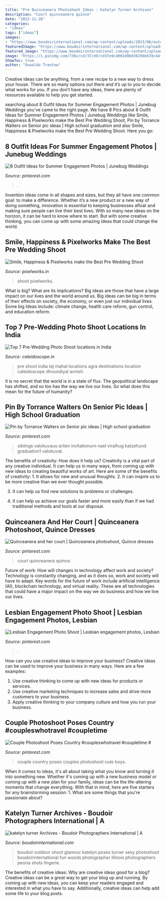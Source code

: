 ```yaml
---
title: "Pre Quinceanera Photoshoot Ideas : Katelyn Turner Archives"
description: "Court quinceanera quince"
date: "2022-11-26"
categories:
- "ideas"
tags: ["ideas"]
images:
- "https://www.boudoirinternational.com/wp-content/uploads/2013/06/outdoor-boudoir.jpg"
featuredImage: "https://www.boudoirinternational.com/wp-content/uploads/2013/06/outdoor-boudoir.jpg"
featured_image: "https://www.boudoirinternational.com/wp-content/uploads/2013/06/outdoor-boudoir.jpg"
image: "https://i.pinimg.com/736x/cd/37/e9/cd37e9c4001d9bd3829deb78c44fb5ba.jpg"
ShowToc: true
author: "Oswaldo Trantow"
---
```



Creative ideas can be anything, from a new recipe to a new way to dress your house. There are so many options out there and it’s up to you to decide what works for you. If you don’t have any ideas, there are plenty of resources available to help you get started.

	

		
searching about 8 Outfit Ideas for Summer Engagement Photos | Junebug Weddings you've came to the right page. We have 8 Pics about 8 Outfit Ideas for Summer Engagement Photos | Junebug Weddings like Smile, Happiness &amp; Pixelworks make the Best Pre Wedding Shoot, Pin by Torrance Walters on Senior pic ideas | High school graduation and also Smile, Happiness &amp; Pixelworks make the Best Pre Wedding Shoot. Here you go:
		
    
## 8 Outfit Ideas For Summer Engagement Photos | Junebug Weddings

<img loading=lazy src="https://i.pinimg.com/736x/dc/65/5d/dc655dced8dbcb7f3cacfb4f3f7f8d56.jpg" onerror="this.onerror=null;this.src='https://tse3.mm.bing.net/th?id=OIP.OKoP2avPTCHdLi3tnce7MgHaLG&amp;pid=15.1';" alt="8 Outfit Ideas for Summer Engagement Photos | Junebug Weddings">

_Source: pinterest.com_

>. 

	

Invention ideas come in all shapes and sizes, but they all have one common goal: to make a difference. Whether it’s a new product or a new way of doing something, innovation is essential to keeping businesses afloat and making sure people can live their best lives. With so many new ideas on the horizon, it can be hard to know where to start. But with some creative thinking, you can come up with some amazing ideas that could change the world.

    
## Smile, Happiness &amp; Pixelworks Make The Best Pre Wedding Shoot

<img loading=lazy src="https://www.pixelworks.in/wp-content/uploads/2017/10/feature-image-best-pre-wedding-shoot.jpg" onerror="this.onerror=null;this.src='https://tse3.mm.bing.net/th?id=OIP.dMIXtKXW6jtO2GyM4Gg5SwHaE8&amp;pid=15.1';" alt="Smile, Happiness &amp; Pixelworks make the Best Pre Wedding Shoot">

_Source: pixelworks.in_

>shoot pixelworks. 

	

What is big? What are its implications?
Big ideas are those that have a large impact on our lives and the world around us. Big ideas can be big in terms of their effects on society, the economy, or even just our individual lives. Some big Ideas include: climate change, health care reform, gun control, and education reform.

    
## Top 7 Pre-Wedding Photo Shoot Locations In India

<img loading=lazy src="http://www.caleidoscope.in/wp-content/uploads/2018/02/Top-Pre-Wedding-Photo-Shoot-locations-in-India-Taj-Mahal-Agra.jpg" onerror="this.onerror=null;this.src='https://tse2.mm.bing.net/th?id=OIP.Rq5wQ0GAWCfm6EzyrCwWHQHaFD&amp;pid=15.1';" alt="Top 7 Pre-Wedding Photo Shoot locations in India">

_Source: caleidoscope.in_

>pre shoot india taj mahal locations agra destinations location caleidoscope dhoundiyal avnish. 

	

It is no secret that the world is in a state of flux. The geopolitical landscape has shifted, and so too has the way we live our lives. So what does this mean for the future of humanity? 

    
## Pin By Torrance Walters On Senior Pic Ideas | High School Graduation

<img loading=lazy src="https://i.pinimg.com/736x/cd/37/e9/cd37e9c4001d9bd3829deb78c44fb5ba.jpg" onerror="this.onerror=null;this.src='https://tse1.mm.bing.net/th?id=OIP.XJ18wiu4S3CTLqi0Ru6xVwHaLH&amp;pid=15.1';" alt="Pin by Torrance Walters on Senior pic ideas | High school graduation">

_Source: pinterest.com_

>siblings valokuvaus arlien invitationurn nael viralhug katzehund graduation1 valokuvat. 

	

The benefits of creativity: How does it help us?
Creativity is a vital part of any creative individual. It can help us in many ways, from coming up with new ideas to creating beautiful works of art. Here are some of the benefits of creativity: 1. It allows for new and unusual thoughts.
2. It can inspire us to be more creative than we ever thought possible.

3. It can help us find new solutions to problems or challenges.

4. It can help us achieve our goals faster and more easily than if we had traditional methods and tools at our disposal.

    
## Quinceanera And Her Court | Quinceanera Photoshoot, Quince Dresses

<img loading=lazy src="https://i.pinimg.com/736x/e4/1b/db/e41bdb8cb7f4e561a2e7e2caac745f39.jpg" onerror="this.onerror=null;this.src='https://tse4.mm.bing.net/th?id=OIP._NWI59BybhP3uRSuvPVxUAHaKx&amp;pid=15.1';" alt="Quinceanera and her court | Quinceanera photoshoot, Quince dresses">

_Source: pinterest.com_

>court quinceanera quince. 

	

Future of work: How will changes in technology affect work and society?
Technology is constantly changing, and as it does so, work and society will have to adapt. Key words for the future of work include artificial intelligence (AI), blockchain technology, and virtual reality. These are all technologies that could have a major impact on the way we do business and how we live our lives.

    
## Lesbian Engagement Photo Shoot | Lesbian Engagement Photos, Lesbian

<img loading=lazy src="https://i.pinimg.com/736x/fc/50/0e/fc500ec6dd3e1f346b5b50f846a3bf40.jpg" onerror="this.onerror=null;this.src='https://tse2.mm.bing.net/th?id=OIP.LKqLh5JMVJh_Dlv_cqaRQQHaLJ&amp;pid=15.1';" alt="Lesbian Engagement Photo Shoot | Lesbian engagement photos, Lesbian">

_Source: pinterest.com_

>. 

	

How can you use creative ideas to improve your business?
Creative ideas can be used to improve your business in many ways. Here are a few examples:
1. Use creative thinking to come up with new ideas for products or services.
2. Use creative marketing techniques to increase sales and drive more customers to your business.
3. Apply creative thinking to your company culture and how you run your business.

    
## Couple Photoshoot Poses Country #coupleswhotravel #coupletime #

<img loading=lazy src="https://i.pinimg.com/736x/20/d1/26/20d126359b49edbf25d37c830d02d028.jpg" onerror="this.onerror=null;this.src='https://tse4.mm.bing.net/th?id=OIP.dakf1uHLvq3bvcZ7KGAqMQHaJP&amp;pid=15.1';" alt="Couple Photoshoot Poses Country #coupleswhotravel #coupletime #">

_Source: pinterest.com_

>couple country poses couples photoshoot cute boys. 

	

When it comes to ideas, it's all about taking what you know and turning it into something new. Whether it's coming up with a new business model or coming up with a new plan for your family, ideas can be the life-altering moments that change everything. With that in mind, here are five starters for any brainstorming session: 1. What are some things that you're passionate about?

    
## Katelyn Turner Archives - Boudoir Photographers International | A

<img loading=lazy src="https://www.boudoirinternational.com/wp-content/uploads/2013/06/outdoor-boudoir.jpg" onerror="this.onerror=null;this.src='https://tse2.mm.bing.net/th?id=OIP.PMl_lRV5AQ4BGlRCX2nJmgHaE7&amp;pid=15.1';" alt="katelyn turner Archives - Boudoir Photographers International | A">

_Source: boudoirinternational.com_

>boudoir outdoor shoot glamour katelyn poses turner sexy photoshoot boudoirinternational fun woods photographer illinois photographers peoria shots lingerie. 

	

The benefits of creative ideas: Why are creative ideas good for a blog?
Creative ideas can be a great way to get your blog up and running. By coming up with new ideas, you can keep your readers engaged and interested in what you have to say. Additionally, creative ideas can help add some life to your blog posts.

